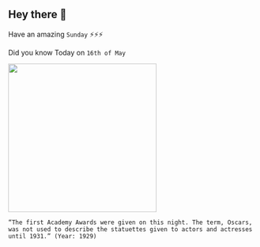 ## Hey there 👋
Have an amazing `Sunday` ⚡⚡⚡

Did you know Today on `16th of May`
 
 [<img src="https://www.hollywoodinsider.com/wp-content/uploads/2020/09/Hollywood-Insider-Oscars-New-Rules-80-Years-Ago-1280x720.jpg" width="300" />](https://www.tititudorancea.com/z/what_is_academy_award.htm) 
 ```
“The first Academy Awards were given on this night. The term, Oscars, was not used to describe the statuettes given to actors and actresses until 1931.” (Year: 1929)
```
